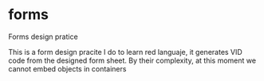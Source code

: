 # forms
Forms design pratice

This is a form design pracite I do to learn red languaje, it generates VID code from the 
designed form sheet. By their complexity, at this moment we cannot embed objects in containers
